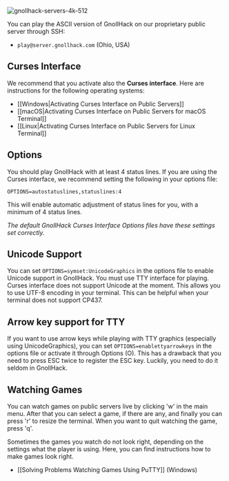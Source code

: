 ![gnollhack-servers-4k-512](https://github.com/hyvanmielenpelit/GnollHack/assets/16661034/b2a33e50-656f-4ef8-baf4-faeb58c203b2)

You can play the ASCII version of GnollHack on our proprietary public server through SSH:
* `play@server.gnollhack.com` (Ohio, USA)


## Curses Interface
We recommend that you activate also the **Curses interface**. Here are instructions for the following operating systems:

- [[Windows|Activating Curses Interface on Public Servers]]
- [[macOS|Activating Curses Interface on Public Servers for macOS Terminal]]
- [[Linux|Activating Curses Interface on Public Servers for Linux Terminal]]


## Options
You should play GnollHack with at least 4 status lines. If you are using the Curses interface, we recommend setting the following in your options file:

`OPTIONS=autostatuslines,statuslines:4`

This will enable automatic adjustment of status lines for you, with a minimum of 4 status lines.

_The default GnollHack Curses Interface Options files have these settings set correctly._



## Unicode Support


You can set `OPTIONS=symset:UnicodeGraphics` in the options file to enable Unicode support in GnollHack. You must use TTY interface for playing. Curses interface does not support Unicode at the moment. This allows you to use UTF-8 encoding in your terminal. This can be helpful when your terminal does not support CP437.



## Arrow key support for TTY


If you want to use arrow keys while playing with TTY graphics (especially using UnicodeGraphics), you can set `OPTIONS=enablettyarrowkeys` in the options file or activate it through Options (O). This has a drawback that you need to press ESC twice to register the ESC key. Luckily, you need to do it seldom in GnollHack.



## Watching Games
You can watch games on public servers live by clicking 'w' in the main menu. After that you can select a game, if there are any, and finally you can press 'r' to resize the terminal. When you want to quit watching the game, press 'q'.

Sometimes the games you watch do not look right, depending on the settings what the player is using. Here, you can find instructions how to make games look right.
- [[Solving Problems Watching Games Using PuTTY]] (Windows)